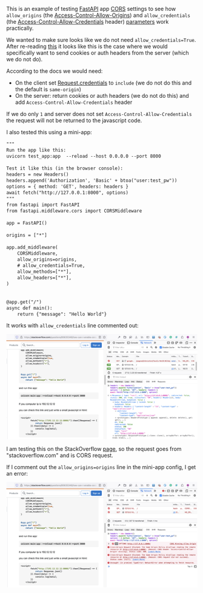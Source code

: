 
This is an example of testing [FastAPI](https://fastapi.tiangolo.com/) app [CORS](https://developer.mozilla.org/en-US/docs/Web/HTTP/CORS) settings to see how `allow_origins` (the [Access-Control-Allow-Origins](https://developer.mozilla.org/en-US/docs/Web/HTTP/Headers/Access-Control-Allow-Origins)) and `allow_credentials` (the [Access-Control-Allow-Credentials](https://developer.mozilla.org/en-US/docs/Web/HTTP/Headers/Access-Control-Allow-Credentials) header) [parameters](https://fastapi.tiangolo.com/tutorial/cors/) work practically.

We wanted to make sure looks like we do not need `allow_credentials=True`. After re-reading [this](https://developer.mozilla.org/en-US/docs/Web/HTTP/Headers/Access-Control-Allow-Credentials) it looks like this is the case where we would specifically want to send cookies or auth headers from the server (which we do not do).

According to the docs we would need:
* On the client set [Request.credentials](https://developer.mozilla.org/en-US/docs/Web/API/Request/credentials) to `include` (we do not do this and the default is `same-origin`)
* On the server: return cookies or auth headers (we do not do this) and add `Access-Control-Allow-Credentials` header

If we do only `1` and server does not set `Access-Control-Allow-Credentials` the request will not be returned to the javascript code.

I also tested this using a mini-app:

```
"""
Run the app like this:
uvicorn test_app:app  --reload --host 0.0.0.0 --port 8000

Test it like this (in the browser console):
headers = new Headers()
headers.append('Authorization', 'Basic' + btoa("user:test_pw"))
options = { method: 'GET', headers: headers }
await fetch("http://127.0.0.1:8000", options)
"""
from fastapi import FastAPI
from fastapi.middleware.cors import CORSMiddleware

app = FastAPI()

origins = ["*"]

app.add_middleware(
    CORSMiddleware,
    allow_origins=origins,
    # allow_credentials=True,
    allow_methods=["*"],
    allow_headers=["*"],
)


@app.get("/")
async def main():
    return {"message": "Hello World"}
```

It works with `allow_credentials` line commented out:

<img width="1200" alt="CORS test" src="./2023-12-cors_test.png">

I am testing this on the StackOverflow [page](https://stackoverflow.com/questions/65635346/how-can-i-enable-cors-in-fastapi), so the request goes from "stackoverflow.com" and is CORS request.

If I comment out the `allow_origins=origins` line in the mini-app config, I get an error:

<img width="1200" alt="CORS error" src="./2023-12-cors_test_error.png">
